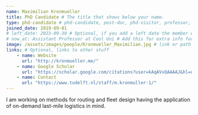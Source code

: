 ```yaml
---
name: Maximilian Kronmueller
title: PhD Candidate # The title that shows below your name.
type: phd-candidate # phd-candidate, post-doc, phd-visitor, professor, engineer. These are used for filtering and grouping people.
joined_date: 2019-09-01
# left_date: 2023-09-30 # Optional, if you add a left date the member will be moved to the past members section
# now_at: Assistant Professor at Cool Uni # Add this for extra info for past members
image: /assets/images/people/Kronmueller_Maximilian.jpg # link or path in /assets/...
links: # Optional, links to other stuff
    - name: Website
      url: "http://kronmueller.me/"
    - name: Google Scholar
      url: "https://scholar.google.com/citations?user=kAqAVvQAAAAJ&hl=de&oi=ao"
    - name: Contact
      url: "https://www.tudelft.nl/staff/m.kronmuller-1/"
---
```


<!-- Here add your interests or small paragraph. Keep it brief -->
I am working on methods for routing and fleet design having the application of on-demand last-mile logistics in mind.